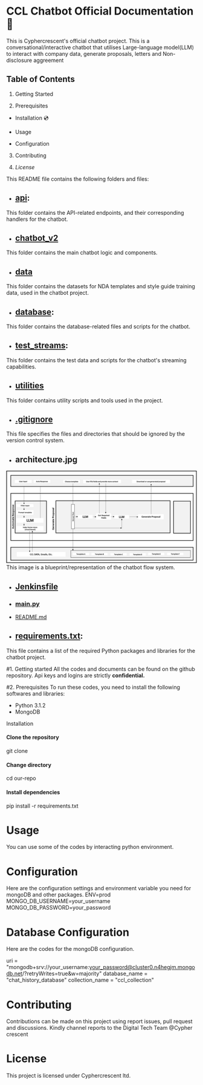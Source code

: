 # CCL Chatbot Official Documentation :book:

This is Cyphercrescent's official chatbot project. 
This is a conversational/interactive chatbot that utilises Large-language model(LLM) to interact with company data, generate proposals, letters and Non-disclosure aggreement  
 

## Table of Contents

1. Getting Started

2. Prerequisites

- Installation :cd:

- Usage

- Configuration

3. Contributing

4. *License*

This README file contains the following folders and files: 


- ## [api](api/v1):
This folder contains the API-related endpoints, and their corresponding handlers for the chatbot.
    
- ## [chatbot_v2](chatbot_v2/ai/)
This folder contains the main chatbot logic and components.

- ## [data](data/) 
This folder contains the datasets for NDA templates  and style guide training data, used in the chatbot project.

- ## [database](database/):
This folder contains the database-related files and scripts for the chatbot.

- ## [test_streams](test_streams/):
This folder contains the test data and scripts for the chatbot's streaming capabilities.

- ## [utilities](utilities/)
This folder contains utility scripts and tools used in the project.

- ## [.gitignore](.gitignore/)
This file specifies the files and directories that should be ignored by the version control system.

- ## architecture.jpg
![architecture](/architecture.jpg)
This image is a blueprint/representation of the chatbot flow system.

- ## [Jenkinsfile](Jenkinsfile/)

- ### [main.py](main.py/)

- [README.md](README.md/)

- ## [requirements.txt](requirements.txt/):
This file contains a list of the required Python packages and libraries for the chatbot project.

#1.  Getting started
All the codes and documents can be found on the github repository.
Api keys and logins are strictly **confidential.**

#2. Prerequisites
To run these codes, you need to install the following softwares and libraries:
- Python 3.1.2
- MongoDB

Installation 
#### Clone the repository
git clone <link>

#### Change directory
cd our-repo

#### Install dependencies
pip install -r requirements.txt


# Usage
You can use some of the codes by interacting python environment.

# Configuration

Here are the configuration settings and environment variable you need for mongoDB and other packages.
ENV=prod
MONGO_DB_USERNAME=your_username
MONGO_DB_PASSWORD=your_password


# Database Configuration
Here are the codes for the mongoDB configuration. 

uri = "mongodb+srv://your_username:your_password@cluster0.n4hegjm.mongodb.net/?retryWrites=true&w=majority"
database_name = "chat_history_database"
collection_name = "ccl_collection"

# Contributing 
Contributions can be made on this project using report issues, pull request and discussions.
Kindly channel reports to the Digital Tech Team @Cypher crescent 

# License
This project is licensed under Cyphercrescent ltd.  




